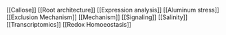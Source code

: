 [[Callose]]
[[Root architecture]]
[[Expression analysis]]
[[Aluminum stress]]
[[Exclusion Mechanism]]
[[Mechanism]]
[[Signaling]]
[[Salinity]]
[[Transcriptomics]]
[[Redox Homoeostasis]]
